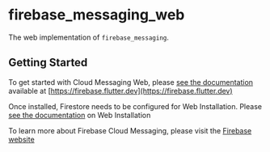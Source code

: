 # firebase_messaging_web

The web implementation of `firebase_messaging`.

## Getting Started

To get started with Cloud Messaging Web, please [see the documentation](https://firebase.flutter.dev/docs/messaging/overview)
available at [https://firebase.flutter.dev](https://firebase.flutter.dev)

Once installed, Firestore needs to be configured for Web Installation.  Please [see the documentation](https://firebase.flutter.dev/docs/messaging/overview#3-web-only-add-the-sdk) on Web Installation

To learn more about Firebase Cloud Messaging, please visit the [Firebase website](https://firebase.google.com/products/cloud-messaging)
